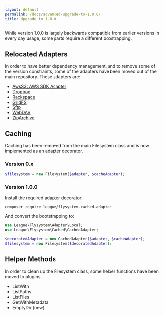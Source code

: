 ```yaml
---
layout: default
permalink: /docs/advanced/upgrade-to-1.0.0/
title: Upgrade to 1.0.0
---
```


While version 1.0.0 is largely backwards compatible from earlier versions in every 
day usage, some parts require a different boostrapping.

## Relocated Adapters

In order to have better dependency management, and to remove some of the
version constraints, some of the adapters have been moved out of the main
repository. These adapters are:

* [AwsS3: AWS SDK Adapter](/docs/adapter/aws-s3/)
* [Dropbox](/docs/adapter/dropbox/)
* [Rackspace](/docs/adapter/rackspace/)
* [GridFS](/docs/adapter/gridfs/)
* [Sftp](/docs/adapter/sftp/)
* [WebDAV](/docs/adapter/webdav/)
* [ZipArchive](/docs/adapter/zip-archive/)

##  Caching

Caching has been removed from the main Filesystem class and is now implemented
as an adapter decorator.

### Version 0.x

```php
$filesystem = new Filesystem($adapter, $cacheAdapter);
```

### Version 1.0.0

Install the required adapter decorator:

```bash
composer require league/flysystem-cached-adapter
```

And convert the bootstrapping to:

```php
use League\Flysystem\Adapter\Local;
use League\Flysystem\Cached\CachedAdapter;

$decoratedAdapter = new CachedAdapter($adapter, $cacheAdapter);
$filesystem = new Filesystem($decoratedAdapter);
```

## Helper Methods

In order to clean up the Filesystem class, some helper functions have been moved to plugins.

* ListWith
* ListPaths
* ListFiles
* GetWithMetadata
* EmptyDir (new)
